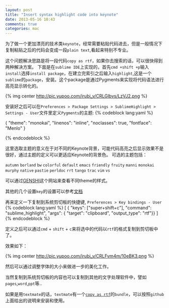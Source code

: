 ```yaml
---
layout: post
title: "Insert syntax highlight code into keynote"
date: 2013-05-16 10:43
comments: true
categories: mac
---
```

为了做一个更加漂亮的技术类`keynote`，经常需要粘贴代码进去，但是一般情况下复制粘贴之后的代码会变成一段`plain text`,看起来特别不专业。
<!--more-->

这个问题解决思路是将一段代码`copy as rtf`，如果你去搜索的话，可以很快得到两种解决方案。
下面是在`sublime IDE`上实现的，首先`cmd +shift +p`输入`install`选择`install package`，在建立完索引之后输入`highlight`,这是一个`sublime`的`package`，安装。这个package是通过Pygments来实现将代码语法进行高亮显示转化的。

{% img center http://pic.yupoo.com/irubi_v/CRLGlbvs/LzVJ2.png %}

安装好之后可以在`Preferences > Package Settings > SublimeHighlight > Settings - User`文件里定义`Pygments`的主题:
{% codeblock lang:yaml %}

{
    "theme": "monokai",
    "linenos": "inline",
    "noclasses": true,
    "fontface": "Menlo"
}

{% endcodeblock %}

这里选取主题的意义在于对不同的Keynote背景，可能代码高亮之后显示效果不是很好，通过主题的定义可以更适应Keynote的背景色。
可选的主题包括：

`autumn`
`borland`
`bw`
`colorful`
`default`
`emacs`
`friendly`
`fruity`
`manni`
`monokai`
`murphy`
`native`
`pastie`
`perldoc`
`rrt`
`tango`
`trac`
`vim`
`vs`

可以通过[GENSHI](http://genshi.edgewall.org/prefs/pygments)这个网站来查看不同theme的样式。


其他的几个设置`key`的设置可以参考[文档](https://github.com/n1k0/SublimeHighlight)

再来定义一下复制到系统剪切板的快捷键, `Preferences > Key bindings - User`
{% codeblock lang:yaml %}
[
    { "keys": ["super+shift+c"], "command": "sublime_highlight", "args": { "target": "clipboard", "output_type": "rtf"}}
]
{% endcodeblock %}

定义之后可以通过`cmd` + `shift` + `c`来将选中的代码以`rtf`的格式复制到剪切板中了。

效果如下：

{% img center http://pic.yupoo.com/irubi_v/CRLFvm4m/10eBK3.png %}

然后可以通过调整字体的大小来做进一步的美化工作。

当然复制到系统剪切板的内容也可以复制到其他的文字处理软件中，譬如`pages`,`word`,`ppt`等..

如果是用`textmate`的话，`textmate`有一个[`copy as rtf`](https://github.com/drnic/copy-as-rtf-tmbundle)的`bundle`，可以按照`github`上面给出的说明来安装和使用。